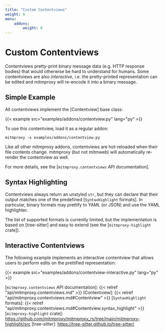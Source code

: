 ```yaml
---
title: "Custom Contentviews"
weight: 6
menu:
    addons:
        weight: 6
---
```


# Custom Contentviews

Contentviews pretty-print binary message data (e.g. HTTP response bodies) that would otherwise be hard to understand for
humans. Some contentviews are also _interactive_, i.e. the pretty-printed representation can be edited and mitmproxy 
will re-encode it into a binary message.

## Simple Example

All contentviews implement the [Contentview] base class:

{{< example src="examples/addons/contentview.py" lang="py" >}}

To use this contentview, load it as a regular addon:

```shell
mitmproxy -s examples/addons/contentview.py
```

Like all other mitmproxy addons, contentviews are hot-reloaded when their file contents change. 
mitmproxy (but not mitmweb) will automatically re-render the contentview as well.

For more details, see the [`mitmproxy.contentviews` API documentation].


## Syntax Highlighting

Contentviews always return an unstyled `str`, but they can declare that their output matches one of the 
predefined [`SyntaxHighlight` formats]. In particular, binary formats may prettify to YAML (or JSON) and
use the YAML highlighter.

The list of supported formats is currently limited, but the implementation is based on [tree-sitter] 
and easy to extend (see the [`mitmproxy-highlight` crate]).

## Interactive Contentviews

The following example implements an interactive contentview that allows users to perform edits on the prettified 
representation:

{{< example src="examples/addons/contentview-interactive.py" lang="py" >}}

[`mitmproxy.contentviews` API documentation]: {{< relref "api/mitmproxy.contentviews.md" >}}
[Contentview]: {{< relref "api/mitmproxy.contentviews.md#Contentview" >}}
[`SyntaxHighlight` formats]: {{< relref "api/mitmproxy.contentviews.md#Contentview.syntax_highlight" >}}
[`mitmproxy-highlight` crate]: https://github.com/mitmproxy/mitmproxy_rs/tree/main/mitmproxy-highlight/src
[tree-sitter]: https://tree-sitter.github.io/tree-sitter/